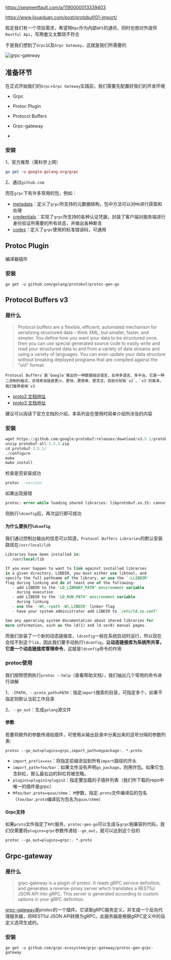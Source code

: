 https://segmentfault.com/a/1190000013339403

https://www.lixueduan.com/post/protobuf/01-import/



假定我们有一个项目需求，希望用`Rpc`作为内部`API`的通讯，同时也想对外提供`Restful Api`，写两套又太繁琐不符合

于是我们想到了`Grpc`以及`Grpc Gateway`，这就是我们所需要的

![grpc-gateway](https://segmentfault.com/img/bV38pY?w=749&h=369)

## 准备环节

在正式开始我们的`Grpc`+`Grpc Gateway`实践前，我们需要先配置好我们的开发环境

- Grpc
- Protoc Plugin
- Protocol Buffers
- Grpc-gateway

- 

### 安装

1、官方推荐（需科学上网）

```maxima
go get -u google.golang.org/grpc
```

2、通过`github.com`

而在`grpc`下有许多常用的包，例如：

- [metadata](https://link.segmentfault.com/?url=https%3A%2F%2Fgowalker.org%2Fgoogle.golang.org%2Fgrpc%2Fmetadata)：定义了`grpc`所支持的元数据结构，包中方法可以对`MD`进行获取和处理
- [credentials](https://link.segmentfault.com/?url=https%3A%2F%2Fgowalker.org%2Fgoogle.golang.org%2Fgrpc%2Fcredentials)：实现了`grpc`所支持的各种认证凭据，封装了客户端对服务端进行身份验证所需要的所有状态，并做出各种断言
- [codes](https://link.segmentfault.com/?url=https%3A%2F%2Fgowalker.org%2Fgoogle.golang.org%2Fgrpc%2Fcodes)：定义了`grpc`使用的标准错误码，可通用

## Protoc Plugin

编译器插件

### 安装

```vim
go get -u github.com/golang/protobuf/protoc-gen-go
```



## Protocol Buffers v3

### 是什么

> Protocol buffers are a flexible, efficient, automated mechanism for serializing structured data – think XML, but smaller, faster, and simpler. You define how you want your data to be structured once, then you can use special generated source code to easily write and read your structured data to and from a variety of data streams and using a variety of languages. You can even update your data structure without breaking deployed programs that are compiled against the "old" format.

```
Protocol Buffers`是`Google`推出的一种数据描述语言，支持多语言、多平台，它是一种二进制的格式，总得来说就是更小、更快、更简单、更灵活，目前分别有`v2`、`v3`的版本，我们推荐使用`v3
```

- [proto2 文档地址](https://link.segmentfault.com/?url=https%3A%2F%2Fdevelopers.google.com%2Fprotocol-buffers%2Fdocs%2Fproto)
- [proto3 文档地址](https://link.segmentfault.com/?url=https%3A%2F%2Fdevelopers.google.com%2Fprotocol-buffers%2Fdocs%2Fproto3)

建议可以阅读下官方文档的介绍，本系列会在使用时简单介绍所涉及的内容

### 安装

```awk
wget https://github.com/google/protobuf/releases/download/v3.5.1/protobuf-all-3.5.1.zip
unzip protobuf-all-3.5.1.zip
cd protobuf-3.5.1/
./configure
make
make install
```

检查是否安装成功

```ada
protoc --version
```

如果出现报错

```stata
protoc: error while loading shared libraries: libprotobuf.so.15: cannot open shared object file: No such file or directory
```

则执行`ldconfig`后，再次运行即可成功

#### 为什么要执行`ldconfig`

我们通过控制台输出的信息可以知道，`Protocol Buffers Libraries`的默认安装路径在`/usr/local/lib`

```stata
Libraries have been installed in:
   /usr/local/lib

If you ever happen to want to link against installed libraries
in a given directory, LIBDIR, you must either use libtool, and
specify the full pathname of the library, or use the `-LLIBDIR'
flag during linking and do at least one of the following:
   - add LIBDIR to the `LD_LIBRARY_PATH' environment variable
     during execution
   - add LIBDIR to the `LD_RUN_PATH' environment variable
     during linking
   - use the `-Wl,-rpath -Wl,LIBDIR' linker flag
   - have your system administrator add LIBDIR to `/etc/ld.so.conf'

See any operating system documentation about shared libraries for
more information, such as the ld(1) and ld.so(8) manual pages.
```

而我们安装了一个新的动态链接库，`ldconfig`一般在系统启动时运行，所以现在会找不到这个`lib`，因此我们要手动执行`ldconfig`，**让动态链接库为系统所共享，它是一个动态链接库管理命令**，这就是`ldconfig`命令的作用







### protoc使用

我们按照惯例执行`protoc --help`（查看帮助文档），我们抽出几个常用的命令进行讲解

1、`-IPATH, --proto_path=PATH`：指定`import`搜索的目录，可指定多个，如果不指定则默认当前工作目录

2、`--go_out`：生成`golang`源文件

#### 参数

若要将额外的参数传递给插件，可使用从输出目录中分离出来的逗号分隔的参数列表:

```ceylon
protoc --go_out=plugins=grpc,import_path=mypackage:. *.proto
```

- `import_prefix=xxx`：将指定前缀添加到所有`import`路径的开头
- `import_path=foo/bar`：如果文件没有声明`go_package`，则用作包。如果它包含斜杠，那么最右边的斜杠将被忽略。
- `plugins=plugin1+plugin2`：指定要加载的子插件列表（我们所下载的repo中唯一的插件是grpc）
- `Mfoo/bar.proto=quux/shme`： `M`参数，指定`.proto`文件编译后的包名（`foo/bar.proto`编译后为包名为`quux/shme`）

#### Grpc支持

如果`proto`文件指定了`RPC`服务，`protoc-gen-go`可以生成与`grpc`相兼容的代码，我们仅需要将`plugins=grpc`参数传递给`--go_out`，就可以达到这个目的

```jboss-cli
protoc --go_out=plugins=grpc:. *.proto
```





## Grpc-gateway

### 是什么

> grpc-gateway is a plugin of protoc. It reads gRPC service definition, and generates a reverse-proxy server which translates a RESTful JSON API into gRPC. This server is generated according to custom options in your gRPC definition.

[grpc-gateway](https://link.segmentfault.com/?url=https%3A%2F%2Fgithub.com%2Fgrpc-ecosystem%2Fgrpc-gateway)是protoc的一个插件。它读取gRPC服务定义，并生成一个反向代理服务器，将RESTful JSON API转换为gRPC。此服务器是根据gRPC定义中的自定义选项生成的。

### 安装

```vim
go get -u github.com/grpc-ecosystem/grpc-gateway/protoc-gen-grpc-gateway
```

